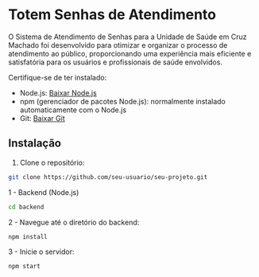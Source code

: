 # Totem Senhas de Atendimento

O Sistema de Atendimento de Senhas para a Unidade de Saúde em Cruz Machado
foi desenvolvido para otimizar e organizar o processo de atendimento ao público,
proporcionando uma experiência mais eficiente e satisfatória para os usuários e
profissionais de saúde envolvidos.


Certifique-se de ter instalado:

- Node.js: [Baixar Node.js](https://nodejs.org/)
- npm (gerenciador de pacotes Node.js): normalmente instalado automaticamente com o Node.js
- Git: [Baixar Git](https://git-scm.com/)

## Instalação

1. Clone o repositório:

 ```bash
 git clone https://github.com/seu-usuario/seu-projeto.git
   ```

1 - Backend (Node.js)

   ```bash
   cd backend
```

2 - Navegue até o diretório do backend:

```bash
npm install
```

3 - Inicie o servidor:

```bash
npm start

```
